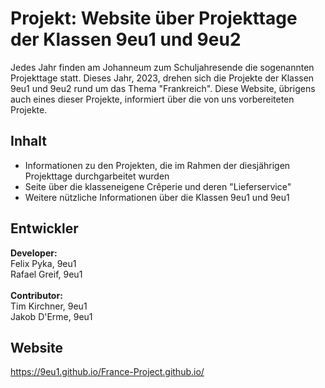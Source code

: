 # Projekt: Website über Projekttage der Klassen 9eu1 und 9eu2

Jedes Jahr finden am Johanneum zum Schuljahresende die sogenannten Projekttage statt. Dieses Jahr, 2023, drehen sich die Projekte der Klassen 9eu1 und 9eu2 rund um das Thema "Frankreich". Diese Website, übrigens auch eines dieser Projekte, informiert über die von uns vorbereiteten Projekte.

## Inhalt

- Informationen zu den Projekten, die im Rahmen der diesjährigen Projekttage durchgarbeitet wurden
- Seite über die klasseneigene Crêperie und deren "Lieferservice"
- Weitere nützliche Informationen über die Klassen 9eu1 und 9eu1

## Entwickler

<b>Developer:</b><br>
Felix Pyka, 9eu1<br>
Rafael Greif, 9eu1<br>
<br>
<b>Contributor:</b><br>
Tim Kirchner, 9eu1<br>
Jakob D'Erme, 9eu1<br>


## Website
 
https://9eu1.github.io/France-Project.github.io/


